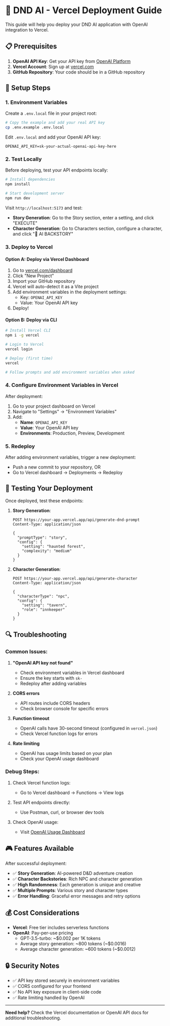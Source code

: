# 🚀 DND AI - Vercel Deployment Guide

This guide will help you deploy your DND AI application with OpenAI integration to Vercel.

## 📋 Prerequisites

1. **OpenAI API Key**: Get your API key from [OpenAI Platform](https://platform.openai.com/api-keys)
2. **Vercel Account**: Sign up at [vercel.com](https://vercel.com)
3. **GitHub Repository**: Your code should be in a GitHub repository

## 🔧 Setup Steps

### 1. Environment Variables

Create a `.env.local` file in your project root:

```bash
# Copy the example and add your real API key
cp .env.example .env.local
```

Edit `.env.local` and add your OpenAI API key:
```
OPENAI_API_KEY=sk-your-actual-openai-api-key-here
```

### 2. Test Locally

Before deploying, test your API endpoints locally:

```bash
# Install dependencies
npm install

# Start development server
npm run dev
```

Visit `http://localhost:5173` and test:
- **Story Generation**: Go to the Story section, enter a setting, and click "EXECUTE"
- **Character Generation**: Go to Characters section, configure a character, and click "🧠 AI BACKSTORY"

### 3. Deploy to Vercel

#### Option A: Deploy via Vercel Dashboard
1. Go to [vercel.com/dashboard](https://vercel.com/dashboard)
2. Click "New Project"
3. Import your GitHub repository
4. Vercel will auto-detect it as a Vite project
5. Add environment variables in the deployment settings:
   - Key: `OPENAI_API_KEY`
   - Value: Your OpenAI API key
6. Deploy!

#### Option B: Deploy via CLI
```bash
# Install Vercel CLI
npm i -g vercel

# Login to Vercel
vercel login

# Deploy (first time)
vercel

# Follow prompts and add environment variables when asked
```

### 4. Configure Environment Variables in Vercel

After deployment:
1. Go to your project dashboard on Vercel
2. Navigate to "Settings" → "Environment Variables"
3. Add:
   - **Name**: `OPENAI_API_KEY`
   - **Value**: Your OpenAI API key
   - **Environments**: Production, Preview, Development

### 5. Redeploy

After adding environment variables, trigger a new deployment:
- Push a new commit to your repository, OR
- Go to Vercel dashboard → Deployments → Redeploy

## 🧪 Testing Your Deployment

Once deployed, test these endpoints:

1. **Story Generation**:
   ```
   POST https://your-app.vercel.app/api/generate-dnd-prompt
   Content-Type: application/json
   
   {
     "promptType": "story",
     "config": {
       "setting": "haunted forest",
       "complexity": "medium"
     }
   }
   ```

2. **Character Generation**:
   ```
   POST https://your-app.vercel.app/api/generate-character
   Content-Type: application/json
   
   {
     "characterType": "npc",
     "config": {
       "setting": "tavern",
       "role": "innkeeper"
     }
   }
   ```

## 🔍 Troubleshooting

### Common Issues:

1. **"OpenAI API key not found"**
   - Check environment variables in Vercel dashboard
   - Ensure the key starts with `sk-`
   - Redeploy after adding variables

2. **CORS errors**
   - API routes include CORS headers
   - Check browser console for specific errors

3. **Function timeout**
   - OpenAI calls have 30-second timeout (configured in `vercel.json`)
   - Check Vercel function logs for errors

4. **Rate limiting**
   - OpenAI has usage limits based on your plan
   - Check your OpenAI usage dashboard

### Debug Steps:

1. Check Vercel function logs:
   - Go to Vercel dashboard → Functions → View logs

2. Test API endpoints directly:
   - Use Postman, curl, or browser dev tools

3. Check OpenAI usage:
   - Visit [OpenAI Usage Dashboard](https://platform.openai.com/usage)

## 🎮 Features Available

After successful deployment:

- ✅ **Story Generation**: AI-powered D&D adventure creation
- ✅ **Character Backstories**: Rich NPC and character generation
- ✅ **High Randomness**: Each generation is unique and creative
- ✅ **Multiple Prompts**: Various story and character types
- ✅ **Error Handling**: Graceful error messages and retry options

## 💰 Cost Considerations

- **Vercel**: Free tier includes serverless functions
- **OpenAI**: Pay-per-use pricing
  - GPT-3.5-turbo: ~$0.002 per 1K tokens
  - Average story generation: ~800 tokens (~$0.0016)
  - Average character generation: ~600 tokens (~$0.0012)

## 🔒 Security Notes

- ✅ API key stored securely in environment variables
- ✅ CORS configured for your frontend
- ✅ No API key exposure in client-side code
- ✅ Rate limiting handled by OpenAI

---

**Need help?** Check the Vercel documentation or OpenAI API docs for additional troubleshooting.

